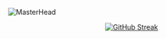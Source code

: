 ![MasterHead](https://github.com/user-attachments/assets/33205941-1004-4438-a933-0db084b36a47)

<p align="center">
<a href="https://git.io/streak-stats"><img src="https://streak-stats.demolab.com?user=aniruduh&theme=tokyonight&border_radius=5" alt="GitHub Streak" /></a>
</p>
